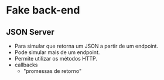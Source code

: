 # Fake back-end

## JSON Server

- Para simular que retorna um JSON a partir de um endpoint.
- Pode simular mais de um endpoint.
- Permite utilizar os métodos HTTP.
- callbacks
    - "promessas de retorno"
